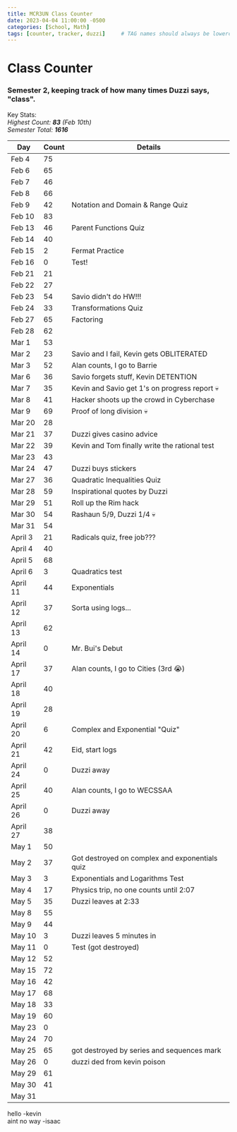 ```yaml
---
title: MCR3UN Class Counter
date: 2023-04-04 11:00:00 -0500
categories: [School, Math]
tags: [counter, tracker, duzzi]     # TAG names should always be lowercase
---
```


# Class Counter

### Semester 2, keeping track of how many times Duzzi says, "class".

Key Stats:\
_Highest Count: **83** (Feb 10th)_\
_Semester Total: **1616**_

| Day      | Count | Details                                        |
|----------|-------|------------------------------------------------|
| Feb 4    | 75    |                                                |
| Feb 6    | 65    |                                                |
| Feb 7    | 46    |                                                |
| Feb 8    | 66    |                                                |
| Feb 9    | 42    | Notation and Domain & Range Quiz               |
| Feb 10   | 83    |                                                |
| Feb 13   | 46    | Parent Functions Quiz                          |
| Feb 14   | 40    |                                                |
| Feb 15   | 2     | Fermat Practice                                |
| Feb 16   | 0     | Test!                                          |
| Feb 21   | 21    |                                                |
| Feb 22   | 27    |                                                |
| Feb 23   | 54    | Savio didn't do HW!!!                          |
| Feb 24   | 33    | Transformations Quiz                           |
| Feb 27   | 65    | Factoring                                      |
| Feb 28   | 62    |                                                |
| Mar 1    | 53    |                                                |
| Mar 2    | 23    | Savio and I fail, Kevin gets OBLITERATED       |
| Mar 3    | 52    | Alan counts, I go to Barrie                    |
| Mar 6    | 36    | Savio forgets stuff, Kevin DETENTION           |
| Mar 7    | 35    | Kevin and Savio get 1's on progress report 💀  |
| Mar 8    | 41    | Hacker shoots up the crowd in Cyberchase       |
| Mar 9    | 69    | Proof of long division 💀                      |
| Mar 20   | 28    |                                                |
| Mar 21   | 37    | Duzzi gives casino advice                      |
| Mar 22   | 39    | Kevin and Tom finally write the rational test  |
| Mar 23   | 43    |                                                |
| Mar 24   | 47    | Duzzi buys stickers                            |
| Mar 27   | 36    | Quadratic Inequalities Quiz                    |
| Mar 28   | 59    | Inspirational quotes by Duzzi                  |
| Mar 29   | 51    | Roll up the Rim hack                           |
| Mar 30   | 54    | Rashaun 5/9, Duzzi 1/4 💀                      |
| Mar 31   | 54    |                                                |
| April 3  | 21    | Radicals quiz, free job???                     |
| April 4  | 40    |                                                |
| April 5  | 68    |                                                |
| April 6  | 3     | Quadratics test                                |
| April 11 | 44    | Exponentials                                   |
| April 12 | 37    | Sorta using logs...                            |
| April 13 | 62    |                                                |
| April 14 | 0     | Mr. Bui's Debut                                |
| April 17 | 37    | Alan counts, I go to Cities (3rd 😭)           |
| April 18 | 40    |                                                |
| April 19 | 28    |                                                |
| April 20 | 6     | Complex and Exponential "Quiz"                 |
| April 21 | 42    | Eid, start logs                                |
| April 24 | 0     | Duzzi away                                     |
| April 25 | 40    | Alan counts, I go to WECSSAA                   |
| April 26 | 0     | Duzzi away                                     |
| April 27 | 38    |                                                |
| May 1    | 50    |                                                |
| May 2    | 37    | Got destroyed on complex and exponentials quiz |
| May 3    | 3     | Exponentials and Logarithms Test               |
| May 4    | 17    | Physics trip, no one counts until 2:07         |
| May 5    | 35    | Duzzi leaves at 2:33                           |
| May 8    | 55    |                                                |
| May 9    | 44    |                                                |
| May 10   | 3     | Duzzi leaves 5 minutes in                      |
| May 11   | 0     | Test (got destroyed)                           |
| May 12   | 52    |                                                |
| May 15   | 72    |                                                |
| May 16   | 42    |                                                |
| May 17   | 68    |                                                |
| May 18   | 33    |                                                |
| May 19   | 60    |                                                |
| May 23   | 0     |                                                |
| May 24   | 70    |                                                |
| May 25   | 65    | got destroyed by series and sequences mark     |
| May 26   | 0     | duzzi ded from kevin poison                    |
| May 29   | 61    |                                                |
| May 30   | 41    |                                                |
| May 31   |       |                                                |

hello -kevin\
aint no way -isaac
